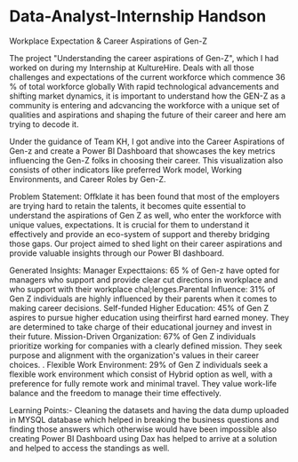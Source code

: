 # Data-Analyst-Internship Handson
Workplace Expectation &amp; Career Aspirations of Gen-Z



The project "Understanding the career aspirations of Gen-Z", which I had worked on during my Internship at KultureHire. Deals with all those challenges and expectations of the current workforce which commence 36 % of total workforce globally With rapid technological advancements and shifting market dynamics, it is important to understand how the GEN-Z as a community is entering and adcvancing the workforce with a unique set of qualities and aspirations and shaping the future of their career and here am trying to decode it.

Under the guidance of Team KH, I got andive into the Career Aspirations of Gen-z and create a Power BI Dashboard that showcases the key metrics influencing the Gen-Z folks in choosing their career. This visualization also consists of other indicators like preferred Work model, Working Environments, and Career Roles by Gen-Z.

Problem Statement: Offklate it has been found that most of the  employers are trying hard to retain the talents, it becomes quite essential to understand the aspirations of Gen Z as well, who enter the workforce with unique values, expectations. It is crucial for them to understand it effectively and provide an eco-system of support and thereby bridging those gaps. Our project aimed to shed light on their career aspirations and provide valuable insights through our Power BI dashboard.

Generated Insights: Manager Expecttaions: 65 % of Gen-z have opted for managers who support and provide clear cut directions in workplace and who support with their workplace chal;lenges.Parental Influence: 31% of Gen Z individuals are highly influenced by their parents when it comes to making career decisions. Self-funded Higher Education: 45% of Gen Z aspires to pursue higher education using theirfirst hard earned money. They are determined to take charge of their educational journey and invest in their future. Mission-Driven Organization: 67% of Gen Z individuals prioritize working for companies with a clearly defined mission. They seek purpose and alignment with the organization's values in their career choices. . Flexible Work Environment: 29% of Gen Z individuals seek a flexible work environment which consist of Hybrid option as well, with a preference for fully remote work and minimal travel. They value work-life balance and the freedom to manage their time effectively.

Learning Points:- Cleaning the datasets and having the data dump uploaded in MYSQL database which helped in breaking the business questions and finding those answers which otherwise would have been impossible also creating Power BI  Dashboard using Dax has helped to arrive at a solution and helped to access the standings as well.
